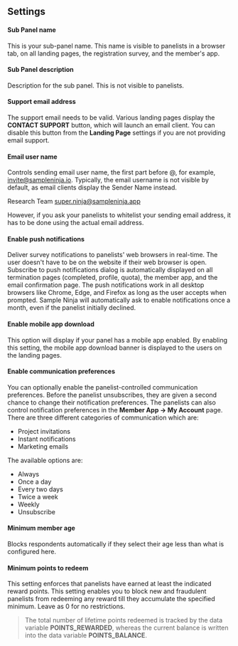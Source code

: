 ## Settings

#### Sub Panel name
This is your sub-panel name. This name is visible to panelists in a browser tab, on all landing pages, the registration survey, and the member's app.

#### Sub Panel description
Description for the sub panel. This is not visible to panelists.

#### Support email address
The support email needs to be valid. Various landing pages display the **CONTACT SUPPORT** button, which will launch an email client. You can disable this button from the **Landing Page** settings if you are not providing email support.

#### Email user name
Controls sending email user name, the first part before @, for example, invite@sampleninja.io. Typically, the email username is not visible by default, as email clients display the Sender Name instead. 

Research Team <super.ninja@sampleninja.app>

However, if you ask your panelists to whitelist your sending email address, it has to be done using the actual email address.

#### Enable push notifications
Deliver survey notifications to panelists' web browsers in real-time. The user doesn't have to be on the website if their web browser is open. Subscribe to push notifications dialog is automatically displayed on all termination pages (completed, profile, quota), the member app, and the email confirmation page. The push notifications work in all desktop browsers like Chrome, Edge, and Firefox as long as the user accepts when prompted. Sample Ninja will automatically ask to enable notifications once a month, even if the panelist initially declined.

#### Enable mobile app download
This option will display if your panel has a mobile app enabled. By enabling this setting, the mobile app download banner is displayed to the users on the landing pages.

#### Enable communication preferences
You can optionally enable the panelist-controlled communication preferences. Before the panelist unsubscribes, they are given a second chance to change their notification preferences. The panelists can also control notification preferences in the **Member App -> My Account** page. There are three different categories of communication which are:

- Project invitations
- Instant notifications
- Marketing emails

The available options are:

- Always
- Once a day
- Every two days
- Twice a week
- Weekly 
- Unsubscribe


#### Minimum member age
Blocks respondents automatically if they select their age less than what is configured here.

#### Minimum points to redeem
This setting enforces that panelists have earned at least the indicated reward points. This setting enables you to block new and fraudulent panelists from redeeming any reward till they accumulate the specified minimum. Leave as 0 
for no restrictions.

> The total number of lifetime points redeemed is tracked by the data variable **POINTS_REWARDED**, whereas the current balance is written into the data variable **POINTS_BALANCE**.

